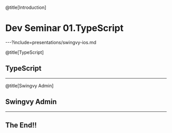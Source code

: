 @title[Introduction]
# Dev Seminar 01.TypeScript

---?include=presentations/swingvy-ios.md

@title[TypeScript]
## TypeScript

---

@title[Swingvy Admin]
## Swingvy Admin

---

## The End!!
